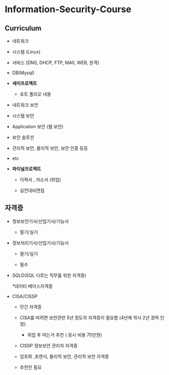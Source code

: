 # Information-Security-Course



## Curriculum
  * 네트워크 
  
  * 시스템 (Linux)
  
  * 서비스 (DNS, DHCP, FTP, MAIl, WEB, 원격)
  
  * DB(Mysql)
  
  * **세미프로젝트**
  
    * 포트 폴리오 내용
    
  * 네트워크 보안
  
  * 시스템 보안
  
  * Application 보안 (웹 보안)
  
  * 보안 솔루션
  
  * 관리적 보안, 물리적 보안, 보안 인증 등등
  
  * etc
  
  * **파이널프로젝트**
    * 이력서 , 자소서 (취업)
    
    * 실전대비면접
    
## 자격증
 
 * 정보보안기사/산업기사/기능사
  
   * 필기/실기
   
 
 * 정보처리기사/산업기사/기능사
   
   * 필기/실기
   
   * 필수

 * SQLD(SQL 다루는 직무를 위한 자격증)
  
   *데이터 베이스자격증
 
 
 * CISA/CISSP
  
   * 민간 자격증
  
   * CISA를 따려면 보안관련 5년 정도의 자격증이 필요함 (4년제 학사 2년 경력 인정)
     * 취업 후 따는거 추천 ( 응시 비용 70만원)
   * CISSP 정보보안 관리자 자격증 
    * 암호화 ,포렌식, 물리적 보안, 관리적 보안 자격증
    * 추천인 필요 
   
